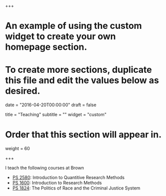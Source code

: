 +++
# An example of using the custom widget to create your own homepage section.
# To create more sections, duplicate this file and edit the values below as desired.

date = "2016-04-20T00:00:00"
draft = false

title = "Teaching"
subtitle = ""
widget = "custom"

# Order that this section will appear in.
weight = 60

+++

I teach the following courses at Brown

- [PS 2580](pdf/POLS_2580_syllabus_Fall_2017.pdf): Introduction to Quantitive Research Methods
- [PS 1600](pdf/POLS_1600_syllabus_Spring_2017.pdf): Introduction to Research Methods
- [PS 1824](pdf/POLS_1824_syllabus_Spring_2017.pdf): The Politics of Race and the Criminal Justice System
